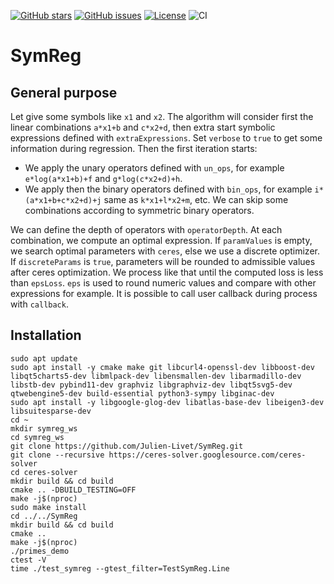 [![GitHub stars](https://img.shields.io/github/stars/Julien-Livet/SymReg.svg)](https://github.com/Julien-Livet/SymReg/stargazers)
[![GitHub issues](https://img.shields.io/github/issues/Julien-Livet/SymReg.svg)](https://github.com/Julien-Livet/SymReg/issues)
[![License](https://img.shields.io/github/license/Julien-Livet/SymReg.svg)](LICENSE)
![CI](https://github.com/Julien-Livet/SymReg/actions/workflows/build.yml/badge.svg)

# SymReg

## General purpose

Let give some symbols like ```x1``` and ```x2```.
The algorithm will consider first the linear combinations ```a*x1+b``` and ```c*x2+d```, then extra start symbolic expressions defined with ```extraExpressions```.
Set ```verbose``` to ```true``` to get some information during regression.
Then the first iteration starts:
- We apply the unary operators defined with ```un_ops```, for example ```e*log(a*x1+b)+f``` and ```g*log(c*x2+d)+h```.
- We apply then the binary operators defined with ```bin_ops```, for example ```i*(a*x1+b+c*x2+d)+j``` same as ```k*x1+l*x2+m```, etc. We can skip some combinations according to symmetric binary operators.

We can define the depth of operators with ```operatorDepth```.
At each combination, we compute an optimal expression. If ```paramValues``` is empty, we search optimal parameters with ```ceres```, else we use a discrete optimizer.
If ```discreteParams``` is ```true```, parameters will be rounded to admissible values after ceres optimization.
We process like that until the computed loss is less than ```epsLoss```.
```eps``` is used to round numeric values and compare with other expressions for example.
It is possible to call user callback during process with ```callback```.

## Installation

```
sudo apt update
sudo apt install -y cmake make git libcurl4-openssl-dev libboost-dev libqt5charts5-dev libmlpack-dev libensmallen-dev libarmadillo-dev libstb-dev pybind11-dev graphviz libgraphviz-dev libqt5svg5-dev qtwebengine5-dev build-essential python3-sympy libginac-dev
sudo apt install -y libgoogle-glog-dev libatlas-base-dev libeigen3-dev libsuitesparse-dev
cd ~
mkdir symreg_ws
cd symreg_ws
git clone https://github.com/Julien-Livet/SymReg.git
git clone --recursive https://ceres-solver.googlesource.com/ceres-solver
cd ceres-solver
mkdir build && cd build
cmake .. -DBUILD_TESTING=OFF
make -j$(nproc)
sudo make install
cd ../../SymReg
mkdir build && cd build
cmake ..
make -j$(nproc)
./primes_demo
ctest -V
time ./test_symreg --gtest_filter=TestSymReg.Line
```
